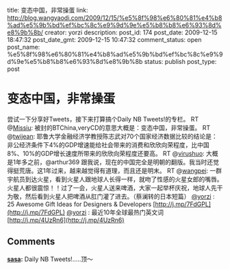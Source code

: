 title: 变态中国，非常操蛋
link: http://blog.wangyaodi.com/2009/12/15/%e5%8f%98%e6%80%81%e4%b8%ad%e5%9b%bd%ef%bc%8c%e9%9d%9e%e5%b8%b8%e6%93%8d%e8%9b%8b/
creator: yorzi
description: 
post_id: 174
post_date: 2009-12-15 18:47:32
post_date_gmt: 2009-12-15 10:47:32
comment_status: open
post_name: %e5%8f%98%e6%80%81%e4%b8%ad%e5%9b%bd%ef%bc%8c%e9%9d%9e%e5%b8%b8%e6%93%8d%e8%9b%8b
status: publish
post_type: post

# 变态中国，非常操蛋

尝试一下分享好Tweets，接下来打算搞个Daily NB Tweets!的专栏。 RT @[Missiu](http://twitter.com/Missiu): 被封的BTChina,veryCD的意思大概是：变态中国，非常操蛋。 RT @[twijean](http://twitter.com/twijean): 耶鲁大学金融经济学教授陈志武对70个国家经济数据比较的结论是：非公经济条件下4%的GDP增速能给社会带来的消费和欣欣向荣程度，比中国8%、10%的GDP增长速度所带来的欣欣向荣程度还要高。 RT @[virushuo](http://twitter.com/virushuo): 大概是1年多之前，@arthur369 跟我说，现在的中国完全是明朝的翻版。我当时还觉得挺荒唐。这1年过来，越来越觉得有道理，而且还是明末。 RT @[wangpei](http://twitter.com/wangpei): 一群宇航员到达火星，看到火星人跟地球人长得一样，就吻了性感的火星女郎的嘴唇。火星人都很震惊！！过了一会，火星人送来啤酒，大家一起举杯庆祝，地球人先干为敬，然后看到火星人把啤酒从肛门灌了进去。（蔡澜转的日本短篇） [@yorzi](http://twitter.com/yorzi) : 25 Awesome Gift Ideas for Designers & Developers [http://j.mp/7FdGPL](http://j.mp/7FdGPL) [@yorzi](http://twitter.com/yorzi) : 最近10年全球最热门英文词 [http://j.mp/4UzRn6](http://j.mp/4UzRn6)

## Comments

**[sasa](#351 "2009-12-16 23:05:42"):** Daily NB Tweets!.....顶～


